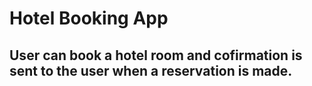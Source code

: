 # Hotel Booking App

## User can book a hotel room and cofirmation is sent to the user when a reservation is made.